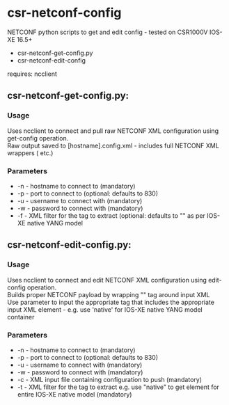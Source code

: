 # csr-netconf-config
NETCONF python scripts to get and edit config - tested on CSR1000V IOS-XE 16.5+  
* csr-netconf-get-config.py
* csr-netconf-edit-config

requires: ncclient

## csr-netconf-get-config.py:
### Usage
Uses ncclient to connect and pull raw NETCONF XML configuration using get-config operation.  
Raw output saved to [hostname].config.xml - includes full NETCONF XML wrappers (<reply> etc.)  

### Parameters
 * -n - hostname to connect to (mandatory)
 * -p - port to connect to (optional: defaults to 830)
 * -u - username to connect with (mandatory)
 * -w - password to connect with (mandatory)
 * -f - XML filter for the tag to extract (optional: defaults to "<native></native>" as per IOS-XE native YANG model

## csr-netconf-edit-config.py:
### Usage
Uses ncclient to connect and edit NETCONF XML configuration using edit-config operation.  
Builds proper NETCONF payload by wrapping "<config></config>" tag around input XML  
Use parameter to input the appropriate tag that includes the appropriate input XML element - e.g. use 'native' for IOS-XE native YANG model container  

### Parameters
 * -n - hostname to connect to (mandatory)
 * -p - port to connect to (optional: defaults to 830)
 * -u - username to connect with (mandatory)
 * -w - password to connect with (mandatory)
 * -c - XML input file containing configuration to push (mandatory)
 * -t - XML filter for the tag to extract e.g. use "native" to get element for entire IOS-XE native model  (mandatory)
